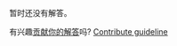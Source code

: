 
暂时还没有解答。

有兴趣[贡献你的解答](https://github.com/BFEdev/BFE.dev-solutions/blob/main/react-quiz/usestate_zh.md)吗? [Contribute guideline](https://github.com/BFEdev/BFE.dev-solutions#how-to-contribute)
